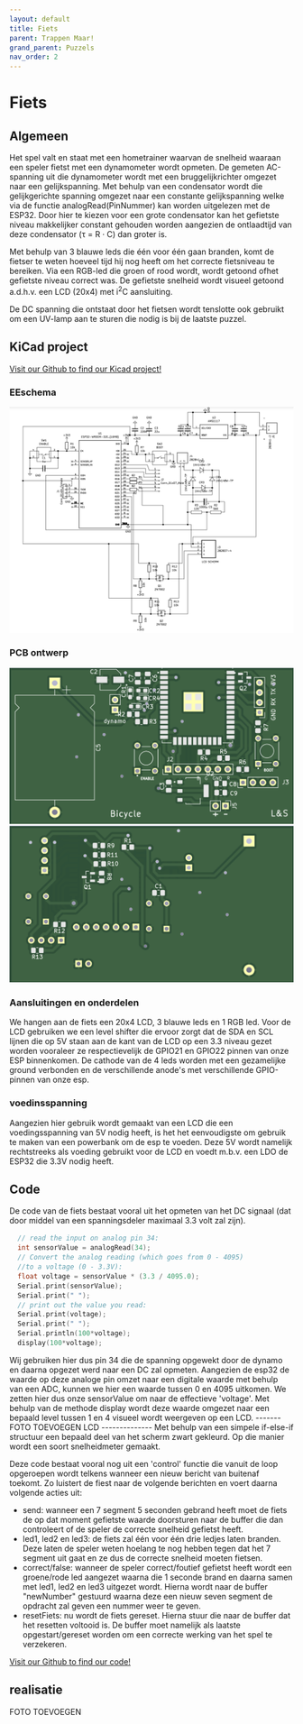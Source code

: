 ```yaml
---
layout: default
title: Fiets
parent: Trappen Maar!
grand_parent: Puzzels
nav_order: 2
---
```

# Fiets
## Algemeen

Het spel valt en staat met een hometrainer waarvan de snelheid waaraan een speler fietst met een dynamometer wordt opmeten. De gemeten AC-spanning uit die dynamometer wordt met een bruggelijkrichter omgezet naar een gelijkspanning. Met behulp van een condensator wordt die gelijkgerichte spanning omgezet naar een
constante gelijkspanning welke via de functie analogRead(PinNummer) kan worden uitgelezen met de ESP32.
Door hier te kiezen voor een grote condensator kan het gefietste niveau makkelijker constant
gehouden worden aangezien de ontlaadtijd van deze condensator (τ = R · C) dan groter is.   

Met behulp van 3 blauwe leds die één voor één gaan branden, komt de fietser te weten hoeveel tijd
hij nog heeft om het correcte fietsniveau te bereiken. Via een RGB-led die groen of rood wordt, wordt getoond ofhet gefietste niveau correct was. De gefietste snelheid wordt visueel getoond a.d.h.v. een LCD (20x4) met i<sup>2</sup>C aansluiting.   

De DC spanning die ontstaat door het fietsen wordt tenslotte ook gebruikt om een UV-lamp aan te sturen die nodig is bij de laatste puzzel.

## KiCad project

[Visit our Github to find our Kicad project!](https://github.com/PLAN-IT-B/BachelorProefTrappenMaar/tree/main/KiCad/Kicad-versie%20Bert/Fiets%20-%20zelfgemaakte%20level%20shifter/Fiets%20-%20zelfgemaakte%20level%20shifter)

### EEschema
![](2022-05-13-21-32-56.png)
### PCB ontwerp
![](2022-05-13-21-33-13.png)
![](2022-05-13-21-33-27.png)
### Aansluitingen en onderdelen
We hangen aan de fiets een 20x4 LCD, 3 blauwe leds en 1 RGB led. Voor de LCD gebruiken we een level shifter die ervoor zorgt dat de SDA en SCL lijnen die op 5V staan aan de kant van de LCD op een 3.3 niveau gezet worden vooraleer ze respectievelijk de GPIO21 en GPIO22 pinnen van onze ESP binnenkomen. De cathode van de 4 leds worden met een gezamelijke ground verbonden en de verschillende anode's met verschillende GPIO-pinnen van onze esp.
### voedinsspanning
Aangezien hier gebruik wordt gemaakt van een LCD die een voedingsspanning van 5V nodig heeft, is het het eenvoudigste om gebruik te maken van
een powerbank om de esp te voeden. Deze 5V wordt namelijk rechtstreeks als voeding gebruikt voor de LCD en voedt m.b.v. een LDO de ESP32 die 3.3V nodig heeft.

## Code
De code van de fiets bestaat vooral uit het opmeten van het DC signaal (dat door middel van een spanningsdeler maximaal 3.3 volt zal zijn).
```c
  // read the input on analog pin 34:
  int sensorValue = analogRead(34);
  // Convert the analog reading (which goes from 0 - 4095) 
  //to a voltage (0 - 3.3V):
  float voltage = sensorValue * (3.3 / 4095.0);
  Serial.print(sensorValue);
  Serial.print(" ");
  // print out the value you read:
  Serial.print(voltage);
  Serial.print(" ");
  Serial.println(100*voltage);
  display(100*voltage);
```
Wij gebruiken hier dus pin 34 die de spanning opgewekt door de dynamo en daarna opgezet werd naar een DC zal opmeten. Aangezien de esp32 de waarde op deze analoge pin omzet naar een digitale waarde met behulp van een ADC, kunnen we hier een waarde tussen 0 en 4095 uitkomen. We zetten hier dus onze sensorValue om naar de effectieve 'voltage'. 
Met behulp van de methode display wordt deze waarde omgezet naar een bepaald level tussen 1 en 4 visueel wordt weergeven op een LCD. 
------- FOTO TOEVOEGEN LCD --------------
Met behulp van een simpele if-else-if structuur een bepaald deel van het scherm zwart gekleurd. Op die manier wordt een soort snelheidmeter gemaakt.   

Deze code bestaat vooral nog uit een 'control' functie die vanuit de loop opgeroepen wordt telkens wanneer een nieuw bericht van buitenaf toekomt. Zo luistert de fiest naar de volgende berichten en voert daarna volgende acties uit: 
* send: wanneer een 7 segment 5 seconden gebrand heeft moet de fiets de op dat moment gefietste waarde doorsturen naar de buffer die dan controleert of de speler de correcte snelheid gefietst heeft. 
* led1, led2 en led3: de fiets zal één voor één drie ledjes laten branden. Deze laten de speler weten hoelang te nog hebben tegen dat het 7 segment uit gaat en ze dus de correcte snelheid moeten fietsen. 
* correct/false: wanneer de speler correct/foutief gefietst heeft wordt een groene/rode led aangezet waarna die 1 seconde brand en daarna samen met led1, led2 en led3 uitgezet wordt. Hierna wordt naar de buffer "newNumber" gestuurd waarna deze een nieuw seven segment de opdracht zal geven een nummer weer te geven. 
* resetFiets: nu wordt de fiets gereset. Hierna stuur die naar de buffer dat het resetten voltooid is. De buffer moet namelijk als laatste opgestart/gereset worden om een correcte werking van het spel te verzekeren.
    
[Visit our Github to find our code!](https://github.com/PLAN-IT-B/BachelorProefTrappenMaar/tree/main/Volledige%20en%20werkende%20code/MeasuringDcVoltageWithCommunicationBuffer)


## realisatie
FOTO TOEVOEGEN